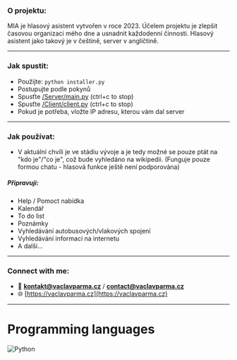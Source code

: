 <h3 align="left">O projektu:</h3>

MIA je hlasový asistent vytvořen v roce 2023.
Účelem projektu je zlepšit časovou organizaci mého dne a usnadnit každodenní činnosti.
Hlasový asistent jako takový je v češtině, server v angličtině.

---

<h3 align="left">Jak spustit:</h3>

- Použijte: `python installer.py`
- Postupujte podle pokynů
- Spusťte [/Server/main.py](Server/main.py) (ctrl+c to stop)
- Spusťte [/Client/client.py](Client/client.py) (ctrl+c to stop)
- Pokud je potřeba, vložte IP adresu, kterou vám dal server

---

<h3 align="left">Jak používat:</h3>

- V aktuální chvíli je ve stádiu vývoje a je tedy možné se pouze ptát na "kdo je"/"co je", což bude vyhledáno na wikipedii. (Funguje pouze formou chatu - hlasová funkce ještě není podporována)

##### Připravuji:

- Help / Pomoct nabídka
- Kalendář
- To do list
- Poznámky
- Vyhledávání autobusových/vlakových spojení
- Vyhledávání informací na internetu
- A další...

---

<h3 align="left">Connect with me:</h3>

- 📧 **kontakt@vaclavparma.cz** / **contact@vaclavparma.cz**
- 🌐 [https://vaclavparma.cz](https://vaclavparma.cz)

---

# Programming languages

![Python](https://img.shields.io/badge/Python-FFD43B?style=for-the-badge&logo=python&logoColor=blue)
